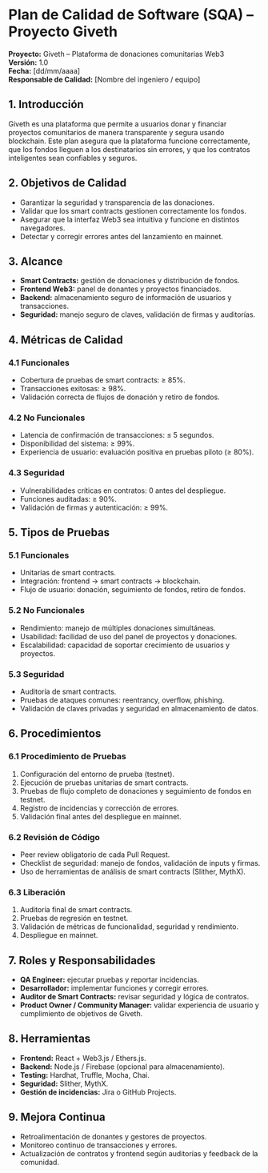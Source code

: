 # Plan de Calidad de Software (SQA) – Proyecto Giveth

**Proyecto:** Giveth – Plataforma de donaciones comunitarias Web3  
**Versión:** 1.0  
**Fecha:** [dd/mm/aaaa]  
**Responsable de Calidad:** [Nombre del ingeniero / equipo]  

## 1. Introducción
Giveth es una plataforma que permite a usuarios donar y financiar proyectos comunitarios de manera transparente y segura usando blockchain. Este plan asegura que la plataforma funcione correctamente, que los fondos lleguen a los destinatarios sin errores, y que los contratos inteligentes sean confiables y seguros.

## 2. Objetivos de Calidad
- Garantizar la seguridad y transparencia de las donaciones.
- Validar que los smart contracts gestionen correctamente los fondos.
- Asegurar que la interfaz Web3 sea intuitiva y funcione en distintos navegadores.
- Detectar y corregir errores antes del lanzamiento en mainnet.

## 3. Alcance
- **Smart Contracts:** gestión de donaciones y distribución de fondos.
- **Frontend Web3:** panel de donantes y proyectos financiados.
- **Backend:** almacenamiento seguro de información de usuarios y transacciones.
- **Seguridad:** manejo seguro de claves, validación de firmas y auditorías.

## 4. Métricas de Calidad

### 4.1 Funcionales
- Cobertura de pruebas de smart contracts: ≥ 85%.
- Transacciones exitosas: ≥ 98%.
- Validación correcta de flujos de donación y retiro de fondos.

### 4.2 No Funcionales
- Latencia de confirmación de transacciones: ≤ 5 segundos.
- Disponibilidad del sistema: ≥ 99%.
- Experiencia de usuario: evaluación positiva en pruebas piloto (≥ 80%).

### 4.3 Seguridad
- Vulnerabilidades críticas en contratos: 0 antes del despliegue.
- Funciones auditadas: ≥ 90%.
- Validación de firmas y autenticación: ≥ 99%.

## 5. Tipos de Pruebas

### 5.1 Funcionales
- Unitarias de smart contracts.
- Integración: frontend → smart contracts → blockchain.
- Flujo de usuario: donación, seguimiento de fondos, retiro de fondos.

### 5.2 No Funcionales
- Rendimiento: manejo de múltiples donaciones simultáneas.
- Usabilidad: facilidad de uso del panel de proyectos y donaciones.
- Escalabilidad: capacidad de soportar crecimiento de usuarios y proyectos.

### 5.3 Seguridad
- Auditoría de smart contracts.
- Pruebas de ataques comunes: reentrancy, overflow, phishing.
- Validación de claves privadas y seguridad en almacenamiento de datos.

## 6. Procedimientos

### 6.1 Procedimiento de Pruebas
1. Configuración del entorno de prueba (testnet).
2. Ejecución de pruebas unitarias de smart contracts.
3. Pruebas de flujo completo de donaciones y seguimiento de fondos en testnet.
4. Registro de incidencias y corrección de errores.
5. Validación final antes del despliegue en mainnet.

### 6.2 Revisión de Código
- Peer review obligatorio de cada Pull Request.
- Checklist de seguridad: manejo de fondos, validación de inputs y firmas.
- Uso de herramientas de análisis de smart contracts (Slither, MythX).

### 6.3 Liberación
1. Auditoría final de smart contracts.
2. Pruebas de regresión en testnet.
3. Validación de métricas de funcionalidad, seguridad y rendimiento.
4. Despliegue en mainnet.

## 7. Roles y Responsabilidades
- **QA Engineer:** ejecutar pruebas y reportar incidencias.
- **Desarrollador:** implementar funciones y corregir errores.
- **Auditor de Smart Contracts:** revisar seguridad y lógica de contratos.
- **Product Owner / Community Manager:** validar experiencia de usuario y cumplimiento de objetivos de Giveth.

## 8. Herramientas
- **Frontend:** React + Web3.js / Ethers.js.
- **Backend:** Node.js / Firebase (opcional para almacenamiento).
- **Testing:** Hardhat, Truffle, Mocha, Chai.
- **Seguridad:** Slither, MythX.
- **Gestión de incidencias:** Jira o GitHub Projects.

## 9. Mejora Continua
- Retroalimentación de donantes y gestores de proyectos.
- Monitoreo continuo de transacciones y errores.
- Actualización de contratos y frontend según auditorías y feedback de la comunidad.
